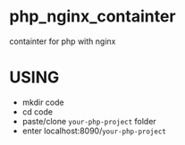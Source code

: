 # php_nginx_containter
containter for php with nginx

# USING
- mkdir code
- cd code
- paste/clone `your-php-project` folder
- enter localhost:8090/`your-php-project`
